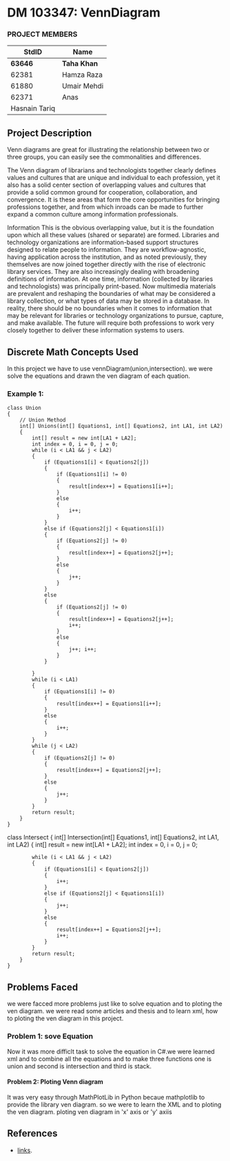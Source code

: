 # DM 103347: VennDiagram

### PROJECT MEMBERS
StdID | Name
------------ | -------------
**63646** | **Taha Khan** 
62381 | Hamza Raza 
61880 | Umair Mehdi
62371 | Anas
 | Hasnain Tariq

## Project Description 

Venn diagrams are great for illustrating the relationship between two or three groups, you can easily see the commonalities and differences.

The Venn diagram of librarians and technologists together clearly defines values and cultures that are unique and individual to each profession, yet it also has a solid center section of overlapping values and cultures that provide a solid common ground for cooperation, collaboration, and convergence. It is these areas that form the core opportunities for bringing professions together, and from which inroads can be made to further expand a common culture among information professionals.

Information
This is the obvious overlapping value, but it is the foundation upon which all these values (shared or separate) are formed. Libraries and technology organizations are information-based support structures designed to relate people to information. They are workflow-agnostic, having application across the institution, and as noted previously, they themselves are now joined together directly with the rise of electronic library services. They are also increasingly dealing with broadening definitions of information. At one time, information (collected by libraries and technologists) was principally print-based. Now multimedia materials are prevalent and reshaping the boundaries of what may be considered a library collection, or what types of data may be stored in a database. In reality, there should be no boundaries when it comes to information that may be relevant for libraries or technology organizations to pursue, capture, and make available. The future will require both professions to work very closely together to deliver these information systems to users.

## Discrete Math Concepts Used 
In this project we have to  use vennDiagram(union,intersection).
we were solve the equations and drawn the ven diagram of each quation.

### Example 1: 

    class Union
    {
        // Union Method 
        int[] Unions(int[] Equations1, int[] Equations2, int LA1, int LA2)
        {
            int[] result = new int[LA1 + LA2];
            int index = 0, i = 0, j = 0;
            while (i < LA1 && j < LA2)
            {
                if (Equations1[i] < Equations2[j])
                {
                    if (Equations1[i] != 0)
                    {
                        result[index++] = Equations1[i++];
                    }
                    else
                    {
                        i++;
                    }
                }
                else if (Equations2[j] < Equations1[i])
                {
                    if (Equations2[j] != 0)
                    {
                        result[index++] = Equations2[j++];
                    }
                    else
                    {
                        j++;
                    }
                }
                else
                {
                    if (Equations2[j] != 0)
                    {
                        result[index++] = Equations2[j++];
                        i++;
                    }
                    else
                    {
                        j++; i++;
                    }
                }

            }
            while (i < LA1)
            {
                if (Equations1[i] != 0)
                {
                    result[index++] = Equations1[i++];
                }
                else
                {
                    i++;
                }
            }
            while (j < LA2)
            {
                if (Equations2[j] != 0)
                {
                    result[index++] = Equations2[j++];
                }
                else
                {
                    j++;
                }
            }
            return result;
        }
    }
class Intersect
    {
        int[] Intersection(int[] Equations1, int[] Equations2, int LA1, int LA2)
        {
            int[] result = new int[LA1 + LA2];
            int index = 0, i = 0, j = 0;

            while (i < LA1 && j < LA2)
            {
                if (Equations1[i] < Equations2[j])
                {
                    i++;
                }
                else if (Equations2[j] < Equations1[i])
                {
                    j++;
                }
                else
                {
                    result[index++] = Equations2[j++];
                    i++;
                }
            }
            return result;
        }
    }


## Problems Faced
we were facced more problems just like to solve equation and to ploting the ven diagram. we were read some articles and thesis and to learn xml, how to ploting the ven diagram in this project. 

### Problem 1: sove Equation 
Now it was more difficlt task to solve the equation in C#.we were learned xml and to combine all the equations and to make three functions one is union and second is intersection and third is stack.  

#### Problem 2: Ploting Venn diagram
It was very easy through MathPlotLib in Python becaue mathplotlib to provide the library ven diagram. so we were to learn the XML and to ploting the ven diagram. ploting ven diagram in 'x' axis or 'y' axiis

## References
- [links](https://alstatr.blogspot.com/2013/11/python-venn-diagram.html).
